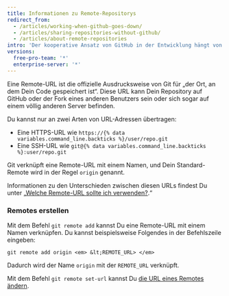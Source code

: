```yaml
---
title: Informationen zu Remote-Repositorys
redirect_from:
  - /articles/working-when-github-goes-down/
  - /articles/sharing-repositories-without-github/
  - /articles/about-remote-repositories
intro: 'Der kooperative Ansatz von GitHub in der Entwicklung hängt von der Veröffentlichung von Commits aus Deinem lokalen Repository ab, damit andere Personen sie anzeigen, abrufen und aktualisieren können.'
versions:
  free-pro-team: '*'
  enterprise-server: '*'
---
```


Eine Remote-URL ist die offizielle Ausdrucksweise von Git für „der Ort, an dem Dein Code gespeichert ist“. Diese URL kann Dein Repository auf GitHub oder der Fork eines anderen Benutzers sein oder sich sogar auf einem völlig anderen Server befinden.

Du kannst nur an zwei Arten von URL-Adressen übertragen:

* Eine HTTPS-URL wie `https://{% data variables.command_line.backticks %}/user/repo.git`
* Eine SSH-URL wie `git@{% data variables.command_line.backticks %}:user/repo.git`

Git verknüpft eine Remote-URL mit einem Namen, und Dein Standard-Remote wird in der Regel `origin` genannt.

Informationen zu den Unterschieden zwischen diesen URLs findest Du unter „[Welche Remote-URL sollte ich verwenden?](/articles/which-remote-url-should-i-use).“

### Remotes erstellen

Mit dem Befehl `git remote add` kannst Du eine Remote-URL mit einem Namen verknüpfen. Du kannst beispielsweise Folgendes in der Befehlszeile eingeben:

```shell
git remote add origin <em> &lt;REMOTE_URL> </em>
```

Dadurch wird der Name `origin` mit der `REMOTE_URL` verknüpft.

Mit dem Befehl `git remote set-url` kannst Du [die URL eines Remotes ändern](/articles/changing-a-remote-s-url).
